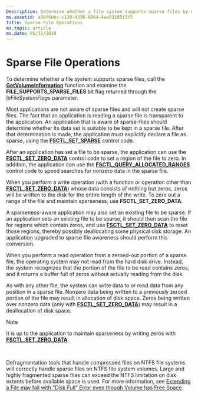 ```yaml
---
Description: Determine whether a file system supports sparse files by calling the GetVolumeInformation function.
ms.assetid: a08f6bbc-c139-4396-8964-4aa63285f3f5
title: Sparse File Operations
ms.topic: article
ms.date: 05/31/2018
---
```


# Sparse File Operations

To determine whether a file system supports sparse files, call the [**GetVolumeInformation**](/windows/desktop/api/FileAPI/nf-fileapi-getvolumeinformationa) function and examine the **FILE\_SUPPORTS\_SPARSE\_FILES** bit flag returned through the *lpFileSystemFlags* parameter.

Most applications are not aware of sparse files and will not create sparse files. The fact that an application is reading a sparse file is transparent to the application. An application that is aware of sparse-files should determine whether its data set is suitable to be kept in a sparse file. After that determination is made, the application must explicitly declare a file as sparse, using the [**FSCTL\_SET\_SPARSE**](https://msdn.microsoft.com/en-us/library/Aa364596(v=VS.85).aspx) control code.

After an application has set a file to be sparse, the application can use the [**FSCTL\_SET\_ZERO\_DATA**](https://msdn.microsoft.com/en-us/library/Aa364597(v=VS.85).aspx) control code to set a region of the file to zero. In addition, the application can use the [**FSCTL\_QUERY\_ALLOCATED\_RANGES**](https://msdn.microsoft.com/en-us/library/Aa364582(v=VS.85).aspx) control code to speed searches for nonzero data in the sparse file.

When you perform a write operation (with a function or operation other than [**FSCTL\_SET\_ZERO\_DATA**](https://msdn.microsoft.com/en-us/library/Aa364597(v=VS.85).aspx)) whose data consists of nothing but zeros, zeros will be written to the disk for the entire length of the write. To zero out a range of the file and maintain sparseness, use **FSCTL\_SET\_ZERO\_DATA**.

A sparseness-aware application may also set an existing file to be sparse. If an application sets an existing file to be sparse, it should then scan the file for regions which contain zeros, and use [**FSCTL\_SET\_ZERO\_DATA**](https://msdn.microsoft.com/en-us/library/Aa364597(v=VS.85).aspx) to reset those regions, thereby possibly deallocating some physical disk storage. An application upgraded to sparse file awareness should perform this conversion.

When you perform a read operation from a zeroed-out portion of a sparse file, the operating system may not read from the hard disk drive. Instead, the system recognizes that the portion of the file to be read contains zeros, and it returns a buffer full of zeros without actually reading from the disk.

As with any other file, the system can write data to or read data from any position in a sparse file. Nonzero data being written to a previously zeroed portion of the file may result in allocation of disk space. Zeros being written over nonzero data (only with [**FSCTL\_SET\_ZERO\_DATA**](https://msdn.microsoft.com/en-us/library/Aa364597(v=VS.85).aspx)) may result in a deallocation of disk space.

> [!Note]  
> It is up to the application to maintain sparseness by writing zeros with [**FSCTL\_SET\_ZERO\_DATA**](https://msdn.microsoft.com/en-us/library/Aa364597(v=VS.85).aspx).

 

Defragmentation tools that handle compressed files on NTFS file systems will correctly handle sparse files on NTFS file system volumes. Large and highly fragmented sparse files can exceed the NTFS limitation on disk extents before available space is used. For more information, see [Extending a File may fail with "Disk Full" Error even though Volume has Free Space](https://go.microsoft.com/fwlink/p/?linkid=128908).

 

 



